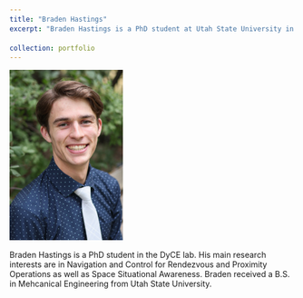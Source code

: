 ```yaml
---
title: "Braden Hastings"
excerpt: "Braden Hastings is a PhD student at Utah State University in the Mechanical and Aerospace Engineering Department <br/><img src='/images/Braden_Hastings_headshot.jpg' alt='headshot' width='200'>"

collection: portfolio
---
```

<img src="/images/Braden_Hastings_headshot.jpg" width="200" />


Braden Hastings is a PhD student in the DyCE lab. His main research interests are in Navigation and Control for Rendezvous and Proximity Operations as well as Space Situational Awareness. Braden received a B.S. in Mehcanical Engineering from Utah State University.